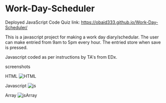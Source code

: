 # Work-Day-Scheduler

Deployed JavaScript Code Quiz link: https://obaid333.github.io/Work-Day-Scheduler/


This is a javascript project for making a work day diary/schedular.
The user can make entried from 9am to 5pm every hour. 
The entried store when save is pressed.

Javascript coded as per instructions by TA's from EDx.

screenshots

HTML
![HTML](https://github.com/obaid333/Work-Day-Scheduler/assets/66852767/311aa4c2-5b56-4b48-a2dd-981cc3ee0943)

Javascript
![js](https://github.com/obaid333/Work-Day-Scheduler/assets/66852767/9e8d2480-ad2a-4352-bd31-2972fa5269b2)

Array
![jsArray](https://github.com/obaid333/Work-Day-Scheduler/assets/66852767/9a5f8dec-80e3-4da7-884c-baf2ba4fc673)
